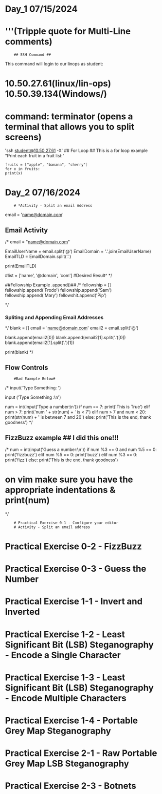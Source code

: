 # Day_1 07/15/2024 

# '''(Tripple quote for Multi-Line comments)

        ## SSH Command ##
This command will login to our linops as student:
# 10.50.27.61(linux/lin-ops) 10.50.39.134(Windows/)
# command: terminator (opens a terminal that allows you to split screens)
'ssh student@10.50.27.61 -X'
        ## For Loop ##
 This is a for loop example
"Print each fruit in a fruit list:"
```
fruits = ["apple", "banana", "cherry"]
for x in fruits:
print(x)
```

# Day_2 07/16/2024 
        # *Activity - Split an email Address
email = 'name@domain.com'

## Email Activity ##
/*
email = "name@domain.com"

EmailUserName = email.split('@')
EmailDomain = '.'.join(EmailUserName)
EmailTLD = EmailDomain.split('.')

print(EmailTLD)

#list = ['name', '@domain', 'com']
#Desired Result^
*/

##Fellowship Example .append()##
/*
fellowship = []
fellowship.append('Frodo')
fellowship.append('Sam')
fellowship.append('Mary')
fellowshit.append('Pip')

*/
### Spliting and Appending Email Addresses ###
*/
blank = []
email = 'name@domain.com'
email2 = email.split('@')

blank.append(email2[0])
blank.append(email2[1].split('.')[0])
blank.append(email2[1].split('.')[1])

print(blank)
*/
## Flow Controls ##
        #Bad Eaxmple Below#
/*
input('Type Something: ')

input ('Type Something :\n')

num = int(input('Type a number:\n'))
if num == 7:
    print('This is True')
elif num > 7:
        print('num ' + str(num) + ' is < 7')
elif num > 7 and num < 20:
        print(str(num) + ' is between 7 and 20')
else: 
        print('This is the end, thank goodness')
*/
## FizzBuzz example ## I did this one!!!
/*
num = int(input('Guess a number:\n'))
if num %3 == 0 and num %5 == 0:
    print('fizzbuzz')
elif num %5 == 0:
    print('buzz')
elif num %3 == 0:
    print('fizz')
else:
        print('This is the end, thank goodness')
# on vim make sure you have the appropriate indentations & print(num)
*/

        # Practical Exercise 0-1 - Configure your editor
        # Activity - Split an email address
# Practical Exercise 0-2 - FizzBuzz
# Practical Exercise 0-3 - Guess the Number
# Practical Exercise 1-1 - Invert and Inverted
# Practical Exercise 1-2 - Least Significant Bit (LSB) Steganography - Encode a Single Character
# Practical Exercise 1-3 - Least Significant Bit (LSB) Steganography - Encode Multiple Characters
# Practical Exercise 1-4 - Portable Grey Map Steganography
# Practical Exercise 2-1 - Raw Portable Grey Map LSB Steganography
# Practical Exercise 2-3 - Botnets
